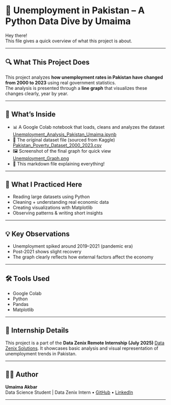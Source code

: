 # 📌 Unemployment in Pakistan – A Python Data Dive by Umaima

Hey there!  
This file gives a quick overview of what this project is about.

___________________________________

## 🔍 What This Project Does

This project analyzes **how unemployment rates in Pakistan have changed from 2000 to 2023** using real government statistics.  
The analysis is presented through a **line graph** that visualizes these changes clearly, year by year.

___________________________________

## 📂 What’s Inside

- 📊 A Google Colab notebook that loads, cleans and analyzes the dataset [Unemployment_Analysis_Pakistan_Umaima.ipynb](https://github.com/umaima-akbar/Pakistan-Unemployment-Analysis-2025-ML/blob/main/Unemployment_Analysis_Pakistan_Umaima.ipynb)
- 📁 The original dataset file (sourced from Kaggle) [Pakistan_Poverty_Dataset_2000_2023.csv](https://github.com/umaima-akbar/Pakistan-Unemployment-Analysis-2025-ML/blob/main/Pakistan_Poverty_Dataset_2000_2023.csv)
- 🖼️ Screenshot of the final graph for quick view  [Unemployment_Graph.png](https://github.com/umaima-akbar/Pakistan-Unemployment-Analysis-2025-ML/blob/main/Unemployment_Graph.png)
- 📎 This markdown file explaining everything!

___________________________________

## 🎯 What I Practiced Here

- Reading large datasets using Python  
- Cleaning + understanding real economic data  
- Creating visualizations with Matplotlib  
- Observing patterns & writing short insights
___________________________________

## 💡 Key Observations

- Unemployment spiked around 2019–2021 (pandemic era)  
- Post-2021 shows slight recovery  
- The graph clearly reflects how external factors affect the economy

___________________________________

## 🛠 Tools Used

- Google Colab  
- Python  
- Pandas  
- Matplotlib  

___________________________________

## 🤝 Internship Details

This project is a part of the **Data Zenix Remote Internship (July 2025)**  [Data Zenix Solutions](https://www.datazenix.site/). It showcases basic analysis and visual representation of unemployment trends in Pakistan.

___________________________________

## 👩‍💻 Author

**Umaima Akbar**  
Data Science Student | Data Zenix Intern
• [GitHub](https://github.com/umaima-akbar) 
• [LinkedIn](https://www.linkedin.com/in/umaima-akbar-a70bb1375/)

__________________________________
